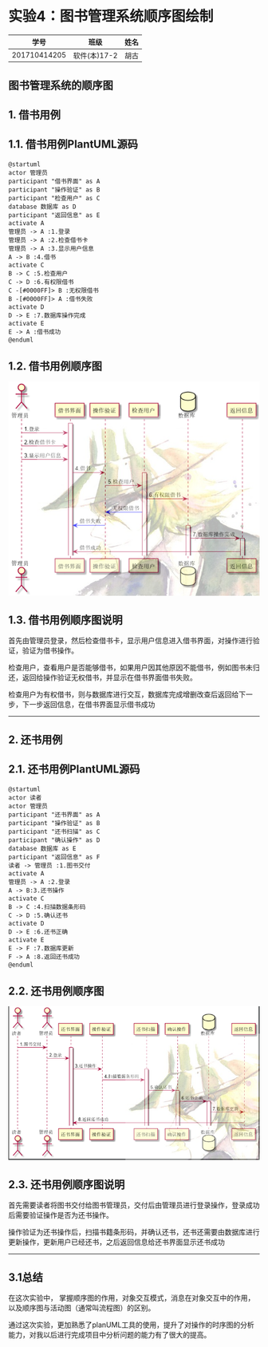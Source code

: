 # 实验4：图书管理系统顺序图绘制

|     学号     |     班级     | 姓名 |
| :----------: | :----------: | :--: |
| 201710414205 | 软件(本)17-2 | 胡古 |

## 图书管理系统的顺序图

## 1. 借书用例

## 1.1. 借书用例PlantUML源码



``` 
@startuml
actor 管理员
participant "借书界面" as A
participant "操作验证" as B
participant "检查用户" as C
database 数据库 as D
participant "返回信息" as E
activate A
管理员 -> A :1.登录
管理员 -> A :2.检查借书卡
管理员 -> A :3.显示用户信息
A -> B :4.借书
activate C
B -> C :5.检查用户
C -> D :6.有权限借书
C -[#0000FF]> B :无权限借书
B -[#0000FF]> A :借书失败
activate D
D -> E :7.数据库操作完成
activate E
E -> A :借书成功
@enduml
```

## 1.2. 借书用例顺序图

![class](4.1.png)

## 1.3. 借书用例顺序图说明

首先由管理员登录，然后检查借书卡，显示用户信息进入借书界面，对操作进行验证，验证为借书操作。

检查用户，查看用户是否能够借书，如果用户因其他原因不能借书，例如图书未归还，返回给操作验证无权借书，并显示在借书界面借书失败。

检查用户为有权借书，则与数据库进行交互，数据库完成增删改查后返回给下一步，下一步返回信息，在借书界面显示借书成功

***

## 2. 还书用例

## 2.1. 还书用例PlantUML源码

``` 
@startuml
actor 读者
actor 管理员
participant "还书界面" as A
participant "操作验证" as B
participant "还书扫描" as C
participant "确认操作" as D
database 数据库 as E
participant "返回信息" as F
读者 -> 管理员 :1.图书交付
activate A
管理员 -> A :2.登录
A -> B:3.还书操作
activate C
B -> C :4.扫描数据条形码
C -> D :5.确认还书
activate D
D -> E :6.还书正确
activate E
E -> F :7.数据库更新
F -> A :8.返回还书成功
@enduml
```

## 2.2. 还书用例顺序图

![class](4.2.png)

## 2.3. 还书用例顺序图说明

首先需要读者将图书交付给图书管理员，交付后由管理员进行登录操作，登录成功后需要验证操作是否为还书操作。

操作验证为还书操作后，扫描书籍条形码，并确认还书，还书还需要由数据库进行更新操作，更新用户已经还书，之后返回信息给还书界面显示还书成功

***

## 3.1总结

在这次实验中， 掌握顺序图的作用，对象交互模式，消息在对象交互中的作用，以及顺序图与活动图（通常叫流程图）的区别。 

通过这次实验，更加熟悉了planUML工具的使用，提升了对操作的时序图的分析能力，对我以后进行完成项目中分析问题的能力有了很大的提高。
